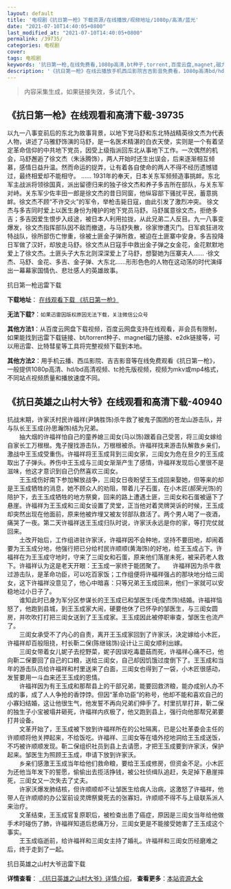 ```yaml
---
layout: default
title: '电视剧《抗日第一枪》下载资源/在线播放/视频地址/1080p/高清/蓝光'
date: "2021-07-10T14:40:05+0800"
last_modified_at: "2021-07-10T14:40:05+0800"
permalink: /39735/
categories: 电视剧
cover:
tags: 电视剧
keywords: '抗日第一枪,在线免费看,1080p高清,bt种子,torrent,百度云盘,magnet,磁力链,迅雷下载资源'
description: '《抗日第一枪》在线云播放手机西瓜影院吉吉影音免费看，1080p高清bd/hd未删减完整版和tc抢先枪版，mkv/mp4格式，附带bt/torrent种子、magnet/磁力链、百度云盘、网盘资源迅雷下载链接'
---
```


>内容采集生成，如果链接失效，多试几个。


## 《抗日第一枪》在线观看和高清下载-39735

以九一八事变前后的东北为故事背景，以地下党马舒和东北特战精英徐文杰为代表人物，讲述了马雅舒饰演的马舒，是一名医术精湛的白衣天使，实则是一个有着坚定革命信仰的中共地下党员，因受上级指派回东北从事地下工作。一次偶然的机会，马舒邂逅了徐文杰（朱泳腾饰），两人开始时还生出误会，后来逐渐相互倾慕，感情日益升温。然而命运的捉弄，让有着各自使命的两人不得不经历遗憾错过，最终相爱却不能相守。 …… 1931年的奉天，日本关东军频频造事挑衅。东北军主战派将领徐国真，派出留德归来的独子徐文杰和养子多吉所在部队，与关东军对峙。关东军少佐丰田一郎是徐文杰的昔日同窗，他纵容部下骚扰平民，蓄意挑衅。徐文杰不顾“不许交火”的军令，举枪击毙日寇，由此引发了激烈冲突。 徐文杰与多吉同时爱上以医生身份为掩护的地下党员马舒。马舒属意徐文杰，拒绝多吉；多吉因爱生恨步入歧途，被日本人利用拉拢，从此兄弟二人反目。九一八事变爆发，徐文杰指挥部队因不敌而撤退，与马舒失散，徐家惨遭灭门。日军疯狂进攻特战队，徐所部伤亡惨重，徐被土匪金子弹所救，被迫在土匪寨中安身。多吉投降日军做了汉奸，却放走马舒。徐文杰从日寇手中救出金子弹之女金花，金花默默地爱上了徐文杰。土匪头子大东北则深深爱上了马舒，想娶她为压寨夫人&hellip;… ·徐文杰、马舒、金花、多吉、金子弹、大东北……形形色色的人物在这动荡的时代演绎出一幕幕家国情仇、悲壮感人的英雄故事。</p>


抗日第一枪迅雷下载

**下载地址**： [在线观看下载 《抗日第一枪》](https://www.993dy.com//vod-detail-id-12556.html) 


**无法下载?**：`如果迅雷因版权原因无法下载，关注微信公众号 `

**其他方法1**：从百度云网盘下载视频，百度云网盘支持在线观看，非会员有限制，如果能找到迅雷下载链接、bt/torrent种子、magnet磁力链接、e2dk链接等，可以用迅雷、比特彗星等工具将完整视频下载到本地。

**其他方法2**：用手机云播、西瓜影院、吉吉影音等在线免费观看《抗日第一枪》，一般提供1080p高清、hd/bd高清视频、tc抢先版视频，视频为mkv或mp4格式，不同站点视频质量和播放速度不同。


## 《抗日英雄之山村大爷》在线观看和高清下载-40940

抗战末期，许家沃村民许福祥(尹铸胜饰)杀牛救了被鬼子围困的苍龙山游击队，并与队长王玉成(孙思瀚饰)结为兄弟。<br />　　抽大烟的许福祥怕自己的童养媳三闺女(马以饰)跟着自己受苦，将三闺女嫁给自家长工万根根。鬼子搜找游击队，万根根被杀。许福祥找来游击队解救乡亲们，激战中王玉成受重伤。许福祥将王玉成背到三闺女家，三闺女为危在旦夕的王玉成取出了子弹头。养伤中王玉成与三闺女渐渐产生了感情，许福祥发现后心里很不是滋味，他这才意识到自己仍然喜欢三闺女。<br />　　王玉成伤好南下参加解放战争，三闺女日夜盼望王玉成回来娶她，但等来的却是王玉成牺牲的消息，她不顾众人的劝阻，带着儿子石蛋，在小木匠(郝荣光饰)的陪护下，去王玉成牺牲的地方祭奠，回来的路上遭遇土匪，三闺女和石蛋被逼下了悬崖。许福祥为王玉成和三闺女设置了灵堂，正当他对着灵牌哭诉的时候，王玉成却突然出现在他面前，原来他被炸埋又被友邻部队救活了。两个男人喝了一夜酒，痛哭了一夜。第二天许福祥送王玉成归队时说，许家沃永远是你的家，等打完仗就回来。<br />　　土改开始后，工作组进驻许家沃，许福祥因不会种地，坚持不要田地，却闹着要为王玉成分地，他强行把已分给村民许顺顺(黄海饰)的好地，给王玉成占下。许福祥在为王玉成守地时，守来了三闺女和石蛋，原来他们落崖未死，被采药老人救下。许福祥认为这是老天开眼：王玉成一家终于能团聚了。　　许福祥因为杀牛救过游击队，是革命功臣，可以吃百家饭；工作组便将许福祥强占的那块地分给三闺女，这下许福祥没意见了，他心中暗喜：只等兄弟王玉成回来，他们一家就可以安稳地过小日子了。<br />　　谁知此时已身为军分区参谋长的王玉成已和邹医生(毛俊杰饰)结婚。许福祥恼怒了，他跑到县城，到王玉成家大闹，硬要他休了已怀孕的邹医生，与三闺女圆房，并吹吹打打把三闺女送到了王玉成家。王玉成因此被停职审查，邹医生也流产了。<br />　　三闺女承受不了内心的自责，离开王玉成家回到了许家沃，决定嫁给小木匠，许福祥却百般阻挠，村长靳二保(陈继铭饰)设计让三闺女顺利出嫁。<br />　　三闺女带着女儿妮子去挖野菜，妮子因误吃毒蘑菇而死，许福祥心痛不已，他向靳二保要回了自己的口粮，送给三闺女，自己却因饥饿过度倒下了。王玉成和当年的游击队员给许福祥和村里送来了白面，三闺女也得到了一袋，小木匠很感动，发誓要用一斗血来还王玉成的恩情。<br />　　许福祥因为有王玉成和那帮县上的干部兄弟，能要回救济粮，能办成别人办不成的事，成了人人争抢的香饽饽。但因&ldquo;革命功臣”的称号，他却不能和喜欢自己的小寡妇结婚，这让他很生气，他发誓不再向兄弟们伸手了。村里抗旱打井，靳二保的独生子小宝被塌井砸死，许福祥内疚极了，他又跑到县上，强行向他那帮兄弟要打井设备。<br />　　文革开始了，王玉成被下放到许福祥所在的公社隔离，已是公社革委会主任的许顺顺将他关押起来，不给饭吃。许福祥、三闺女等在墙外挖地洞给王玉成送饭，不巧被许顺顺发现。靳二保组织社员到县上去请愿，才把王玉成要到许家沃，保护起来。邹医生为照顾王玉成，申请下放到许家沃。<br />　　乡亲们感激王玉成当年给他们救命粮，要给王玉成修房，但资金不足。小木匠为还他当年发下的誓愿，偷偷出去揽活挣钱，被公社侦缉队追赶，失足掉下悬崖摔死，三闺女又一次失去了丈夫。<br />　　许家沃爆发肺结核，但许顺顺却不让邹医生给病人治病，这激怒了许福祥，他带人在许顺顺的办公室前设灵牌祭奠死去的张寡妇，许顺顺不得不与上级联系派人来治疗。<br />　　文革结束，王玉成官复原职后，被检查出患了癌症，原因是三闺女当年给他做手术时碰伤了肺，许福祥知道后悲痛万分，三闺女更是不能接受她害了王玉成这个事实。<br />　　王玉成临逝前，给许福祥和三闺女主持了婚礼。许福祥和三闺女历经磨难之后，终于走到了一起。


抗日英雄之山村大爷迅雷下载

**详情查看**： [《抗日英雄之山村大爷》详情介绍](/movie/40940/)， **查看更多**：[本站资源大全](/movie/t/all/)

